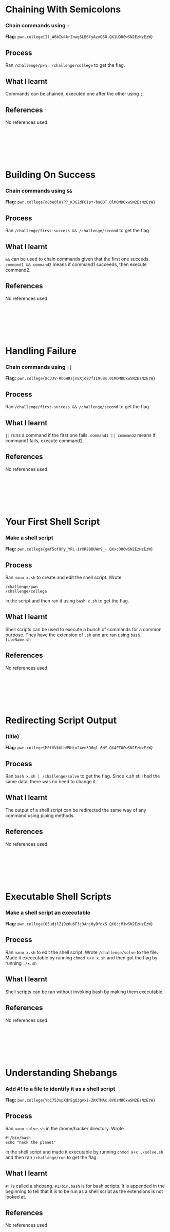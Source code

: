 # Chaining With Semicolons

### Chain commands using `:`

**Flag:** `pwn.college{Il_W6bIw4krZnwgSLB6fyAzxO6O.QX1UDO0wSN2EzNzEzW}`

## Process
Ran `/challenge/pwn; /challenge/college` to get the flag.

## What I learnt
Commands can be chained, executed one after the other using `;`.

## References
No references used.



<br><br><br><br><br>



# Building On Success

### Chain commands using `&&`

**Flag:** `pwn.college{o8be0lHYP7_K3GZdFOIpY-baQDT.0lM0MDOxwSN2EzNzEzW}`

## Process
Ran `/challenge/first-success && /challenge/second` to get the flag.

## What I learnt
`&&` can be used to chain commands given that the first one succeds.
`command1 && command2` means if command1 succeeds, then execute command2.

## References
No references used.



<br><br><br><br><br>



# Handling Failure

### Chain commands using `||`

**Flag:** `pwn.college{8CJJV-RbGHRsjnEXjd87fII9uBs.01M0MDOxwSN2EzNzEzW}`


## Process
Ran `/challenge/first-success && /challenge/second` to get the flag.

## What I learnt
`||` runs a command if the first one fails.
`command1 || command2` means if command1 fails, execute command2.

## References
No references used.



<br><br><br><br><br>



# Your First Shell Script

### Make a shell script

**Flag:** `pwn.college{gmf5of8Py_YRL-1rXR88DUWn9_-.QXxcDO0wSN2EzNzEzW}`

## Process
Ran `nano x.sh` to create and edit the shell script. Wrote
```
/challenge/pwn
/challenge/college
```
in the script and then ran it using `bash x.sh` to get the flag.

## What I learnt
Shell scripts can be used to execute a bunch of commands for a common purpose. They have the extension of `.sh` and are ran using `bash fileName.sh`

## References
No references used.



<br><br><br><br><br>



# Redirecting Script Output

### (title)

**Flag:** `pwn.college{MPfVVkUUhM5Hio24en396ql_6NY.QX4ETO0wSN2EzNzEzW}`

## Process
Ran `bash x.sh | /challenge/solve` to get the flag. Since x.sh still had the same data, there was no need to change it.

## What I learnt
The output of a shell script can be redirected the same way of any command using piping methods.

## References
No references used.



<br><br><br><br><br>



# Executable Shell Scripts

### Make a shell script an executable

**Flag:** `pwn.college{05udjlZj9z6u6F3j3Anj8yBfdxS.QX0cjM1wSN2EzNzEzW}`

## Process
Ran `nano x.sh` to edit the shell script. Wrote `/challenge/solve` to the file. Made it exeecutable by running `chmod u+x x.sh` and then got the flag by running `./x.sh`

## What I learnt
Shell scripts can be ran without invoking bash by making them executable.

## References
No references used.



<br><br><br><br><br>



# Understanding Shebangs

### Add #! to a file to identify it as a shell script

**Flag:** `pwn.college{YbC753spXdrEgQ3gvxi-ZKKTMAc.0VOzMDOxwSN2EzNzEzW}`

## Process
Ran `nano solve.sh` in the /home/hacker directory. Wrote
```
#!/bin/bash
echo "hack the planet"
```
in the shell script and made it executable by running `chmod a+x ./solve.sh` and then ran `/challenge/run` to get the flag.

## What I learnt
`#!` is called a shebang. `#1/bin.bash` is for bash scripts. It is appended in the beginning to tell that it is to be run as a shell script as the extensions is not looked at.

## References
No references used.



<br><br><br><br><br>



# Scripting With Arguments

### Reverse arguments given to a shell script

**Flag:** `pwn.college{0LNwBgwvN8ZAqSWmSSbyLyM05FK.0VNzMDOxwSN2EzNzEzW}`

## Process
Ran `nano solve.sh` and wrote `echo "$2 $1"` to reverse the arguments.
Then ran `/challenge/run` to get the flag.

## What I learnt
The first argument can be accessed by `$1` second by `$2` and so on inside the shell script.

## References
No references used.



<br><br><br><br><br>



# Scripting With Conditionals

### Use if conditions in the shell script

**Flag:** `pwn.college{8xMQtJuiRcL8Utbc8cgw9zAP6UE.0lNzMDOxwSN2EzNzEzW}`

## Process
Ran `nano solve.sh` to edit the script. Wrote 
```
#!/bin/bash

if [ "$1" == "pwn" ]
then
        echo "college"
fi
```
Then ran `/challenge/run` to get the flag.

## What I learnt
Conditions can be applied to shell scripts using if statements but the syntax is more strict.
Syntax:
  ```
  if [ cond ]
  then
    codeToRun
  fi
  ```
All spaces must be just as they are.

## References
No references used.



<br><br><br><br><br>



# Scripting With Default Cases

### Use else condition in shell script

**Flag:** `pwn.college{QvyHAqc7Rck4PqQ_tHgpRqKT-ID.01NzMDOxwSN2EzNzEzW}`

## Process
Ran `nano solve.sh` to edit the script. Wrote
```                             
#!/bin/bash

if [ "$1" == "pwn" ]
then
        echo "college"
else
        echo "nope"
fi
```
Then ran `/challenge/run` to get the flag.

## What I learnt
else conditions can be used in shell scripts. They do not have a "then" statement.

## References
No references used.



<br><br><br><br><br>



# Scripting With Multiple Conditions

### Use if, elif and else conditions

**Flag:** `pwn.college{Qir0w1KBdP8dy6zTXeQ1h8yRlZg.0FOzMDOxwSN2EzNzEzW}`

## Process
Ran `nano solve.sh` to edit the shell script. Wrote
```
#!/bin/bash

if [ "$1" == "pwn" ]
then
        echo "college"
elif [ "$1" == "hack" ]
then
        echo "the planet"
elif [ "$1" == "learn" ]
then
        echo "linux"
else
        echo "unknown"
fi
```
and then ran `/challenge/run` to get the flag.

## What I learnt
elif conditions can be applied to bash scripts. They have a "then statement" just as if did.

## References
No references used.



<br><br><br><br><br>



# Reading Shell Scripts

### Read `challenge/run`

**Flag:** `pwn.college{s2vw9a1Qt9J-gGZ059Fnq_4LDve.0lMwgDOxwSN2EzNzEzW}`


## Process
Ran `cat /challenge/run` to read the challenge file and found the password. Then ran the file, `/challenge/run` and gave the password as "hack the PLANET" to get the flag.

## What I learnt
All challenges in this module are implemented as shell scripts and can be catted out.

## References
No references used.
